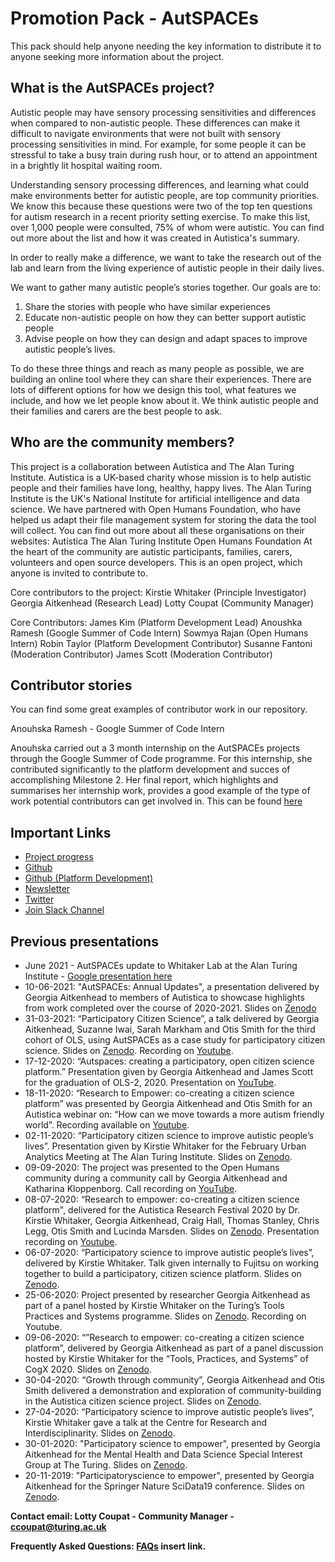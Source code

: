 # Promotion Pack - AutSPACEs

This pack should help anyone needing the key information to distribute it to anyone seeking more information about the project. 

## What is the AutSPACEs project? 

Autistic people may have sensory processing sensitivities and differences when compared to non-autistic people. These differences can make it difficult to navigate environments that were not built with sensory processing sensitivities  in mind. For example, for some people it can be stressful to take a busy train during rush hour, or to attend an appointment in a brightly lit hospital waiting room.

Understanding sensory processing differences, and learning what could make environments better for autistic people, are top community priorities. We know this because these questions were two of the top ten questions for autism research in a recent priority setting exercise. To make this list, over 1,000 people were consulted, 75% of whom were autistic. You can find out more about the list and how it was created in Autistica's summary.

In order to really make a difference, we want to take the research out of the lab and learn from the  living experience of autistic people in their daily lives.

We want to gather many autistic people’s stories together. Our goals are to:
1. Share the stories with people who have similar experiences
2. Educate non-autistic people on how they can better support autistic people
3. Advise people on how they can design and adapt spaces to improve autistic people’s lives.

To do these three things and reach as many people as possible, we are building an online tool where they can share their experiences. There are lots of different options for how we design this tool, what features we include, and how we let people know about it. We think autistic people and their families and carers are the best people to ask.

## Who are the community members?

This project is a collaboration between Autistica and The Alan Turing Institute. Autistica is a UK-based charity whose mission is to help autistic people and their families have long, healthy, happy lives. The Alan Turing Institute is the UK's National Institute for artificial intelligence and data science. We have partnered with Open Humans Foundation, who have helped us adapt their file management system for storing the data the tool will collect.
You can find out more about all these organisations on their websites:
Autistica
The Alan Turing Institute
Open Humans Foundation
At the heart of the community are autistic participants, families, carers, volunteers and open source developers. This is an open project, which anyone is invited to contribute to.

Core contributors to the project:
Kirstie Whitaker (Principle Investigator)
Georgia Aitkenhead (Research Lead)
Lotty Coupat (Community Manager) 

Core Contributors: 
James Kim (Platform Development Lead)
Anoushka Ramesh (Google Summer of Code Intern) 
Sowmya Rajan (Open Humans Intern) 
Robin Taylor (Platform Development Contributor)
Susanne Fantoni (Moderation Contributor)
James Scott (Moderation Contributor)

## Contributor stories

You can find some great examples of contributor work in our repository. 

Anouhska Ramesh - Google Summer of Code Intern

Anouhska carried out a 3 month internship on the AutSPACEs projects through the Google Summer of Code programme. 
For this internship, she contributed significantly to the platform development and succes of accomplishing Milestone 2. 
Her final report, which highlights and summarises her internship work, provides a good example of the type of work potential contributors can get involved in.
This can be found [here](https://github.com/alan-turing-institute/AutisticaCitizenScience/tree/master/applications/GSoC/AR-GSoC-final-report)

## Important Links

* [Project progress](https://github.com/alan-turing-institute/AutisticaCitizenScience/tree/master/project-management/project-updates)
* [Github](https://github.com/alan-turing-institute/AutisticaCitizenScience) 
* [Github (Platform Development)](https://github.com/alan-turing-institute/AutSPACEs)
* [Newsletter](https://tinyletter.com/AutisticaTuringCitizenScience)
* [Twitter](https://twitter.com/AutSpaces)
* [Join Slack Channel](https://slackin.openhumans.org/) 

## Previous presentations

* June 2021 - AutSPACEs update to Whitaker Lab at the Alan Turing Institute - [Google presentation here](https://docs.google.com/presentation/d/1tZMCVlYg57A30OY0hN4vxqZiSoPbhx3zlF-SbYVK6V8/edit?usp=sharing)
* 10-06-2021: "AutSPACEs: Annual Updates", a presentation delivered by Georgia Aitkenhead to members of Autistica to showcase highlights from work completed over the course of 2020-2021. Slides on [Zenodo](https://zenodo.org/record/4922526)
* 31-03-2021: “Participatory Citizen Science”, a talk delivered by Georgia Aitkenhead, Suzanne Iwai, Sarah Markham and Otis Smith for the third cohort of OLS, using AutSPACEs as a case study for participatory citizen science. Slides on [Zenodo](https://zenodo.org/record/4651431). Recording on [Youtube](https://www.youtube.com/watch?v=Vizk7fni5Eo).
* 17-12-2020: “Autspaces: creating a participatory, open citizen science platform.” Presentation given by Georgia Aitkenhead and James Scott for the graduation of OLS-2, 2020. Presentation on [YouTube](https://www.youtube.com/watch?v=wv8_0iOMpGs).
* 18-11-2020: “Research to Empower: co-creating a citizen science platform” was presented by Georgia Aitkenhead and Otis Smith for an Autistica webinar on: “How can we move towards a more autism friendly world”. Recording available on [Youtube](https://www.youtube.com/watch?v=QDWpykMPxQ8). 
* 02-11-2020: “Participatory citizen science to improve autistic people’s lives”. Presentation given by Kirstie Whitaker for the February Urban Analytics Meeting at The Alan Turing Institute. Slides on [Zenodo](https://zenodo.org/record/3661469).
* 09-09-2020: The project was presented to the Open Humans community during a community call by Georgia Aitkenhead and Katharina Kloppenborg. Call recording on [YouTube](https://www.youtube.com/watch?v=YeVML0j8XoE).
* 08-07-2020: “Research to empower: co-creating a citizen science platform", delivered for the Autistica Research Festival 2020 by Dr. Kirstie Whitaker, Georgia Aitkenhead, Craig Hall, Thomas Stanley, Chris Legg, Otis Smith and Lucinda Marsden. Slides on [Zenodo](https://zenodo.org/record/3935849#.XxV_5fLTXyg). Presentation recording on [Youtube](https://www.youtube.com/watch?v=6UhMZJHULwA). 
* 06-07-2020: “Participatory science to improve autistic people’s lives”, delivered by Kirstie Whitaker. Talk given internally to Fujitsu on working together to build a participatory, citizen science platform. Slides on [Zenodo](https://zenodo.org/record/3931533).
* 25-06-2020: Project presented by researcher Georgia Aitkenhead as part of a panel hosted by Kirstie Whitaker on the Turing’s Tools Practices and Systems programme. Slides on [Zenodo](https://zenodo.org/record/3886558). Recording on Youtube.
* 09-06-2020: “”Research to empower: co-creating a citizen science platform”, delivered by Georgia Aitkenhead as part of a panel discussion hosted by Kirstie Whitaker for the “Tools, Practices, and Systems” of CogX 2020. Slides on [Zenodo](https://zenodo.org/record/3885494).
* 30-04-2020: “Growth through community”, Georgia Aitkenhead and Otis Smith delivered a demonstration and exploration of community-building in the Autistica citizen science project. Slides on [Zenodo](https://zenodo.org/record/3865057). 
* 27-04-2020: “Participatory science to improve autistic people’s lives”, Kirstie Whitaker gave a talk at the Centre for Research and Interdisciplinarity. Slides on [Zenodo](https://zenodo.org/record/3766923#.XrvZnsbTXy).
* 30-01-2020: "Participatory science to empower", presented by Georgia Aitkenhead for the Mental Health and Data Science Special Interest Group at The Turing. Slides on [Zenodo](https://zenodo.org/record/3743441#.XozAYxfTXxs).
* 20-11-2019: "Participatoryscience to empower", presented by Georgia Aitkenhead for the Springer Nature SciData19 conference. Slides on [Zenodo](https://zenodo.org/record/3530454#.Xoc_PxfTXx4). 

**Contact email: Lotty Coupat - Community Manager -  ccoupat@turing.ac.uk**

**Frequently Asked Questions: [FAQs](faqs.md) insert link.**

